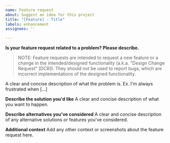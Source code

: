 ```yaml
---
name: Feature request
about: Suggest an idea for this project
title: "[Feature] - Title"
labels: enhancement
assignees: ''

---
```


**Is your feature request related to a problem? Please describe.**
> NOTE: 
> Feature requests are intended to request a new feature or a change in the intended/designed
> functionality (a.k.a. "Design Change Request" [DCR]). They should not be used to report bugs, which are incorrect
> implementations of the designed functionality.

A clear and concise description of what the problem is. Ex. I'm always frustrated when [...]

**Describe the solution you'd like**
A clear and concise description of what you want to happen.

**Describe alternatives you've considered**
A clear and concise description of any alternative solutions or features you've considered.

**Additional context**
Add any other context or screenshots about the feature request here.
